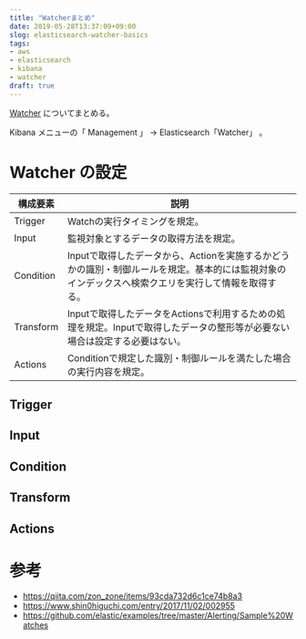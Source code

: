 ```yaml
---
title: "Watcherまとめ"
date: 2019-05-28T13:37:09+09:00
slog: elasticsearch-watcher-basics
tags:
- aws
- elasticsearch
- kibana
- watcher
draft: true
---
```


[Watcher](https://www.elastic.co/guide/jp/x-pack/current/watcher-getting-started.html) についてまとめる。

<!--more-->

Kibana メニューの「 Management 」 -> Elasticsearch「Watcher」 。

# Watcher の設定

|構成要素|説明|
|---|---|
|Trigger|Watchの実行タイミングを規定。|
|Input|監視対象とするデータの取得方法を規定。|
|Condition|Inputで取得したデータから、Actionを実施するかどうかの識別・制御ルールを規定。基本的には監視対象のインデックスへ検索クエリを実行して情報を取得する。|
|Transform|Inputで取得したデータをActionsで利用するための処理を規定。Inputで取得したデータの整形等が必要ない場合は設定する必要はない。|
|Actions|Conditionで規定した識別・制御ルールを満たした場合の実行内容を規定。|

## Trigger

## Input

## Condition

## Transform

## Actions

# 参考

- https://qiita.com/zon_zone/items/93cda732d6c1ce74b8a3
- https://www.shin0higuchi.com/entry/2017/11/02/002955
- https://github.com/elastic/examples/tree/master/Alerting/Sample%20Watches